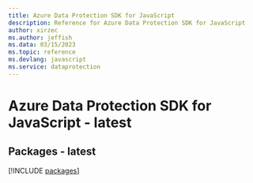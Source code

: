 ```yaml
---
title: Azure Data Protection SDK for JavaScript
description: Reference for Azure Data Protection SDK for JavaScript
author: xirzec
ms.author: jeffish
ms.data: 03/15/2023
ms.topic: reference
ms.devlang: javascript
ms.service: dataprotection
---
```

# Azure Data Protection SDK for JavaScript - latest
## Packages - latest
[!INCLUDE [packages](data-protection-index.md)]
